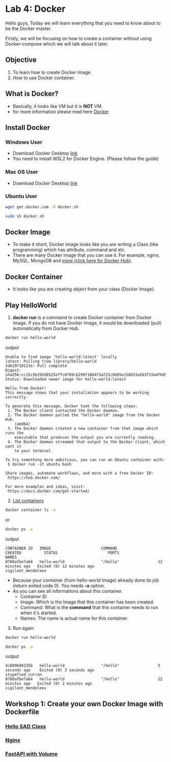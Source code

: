 # Lab 4: Docker

Hello guys, Today we will learn everything that you need to know about to be the Docker master.

Firstly, we will be focusing on how to create a container without using Docker-compose which we will talk about it later.

## Objective
1. To learn how to create Docker Image.
2. How to use Docker container.

## What is Docker?
- Basically, it looks like VM but it is **NOT** VM.
- for more information please read here [Docker](https://docs.docker.com/get-started/overview/)


## Install Docker

### Windows User
- Download Docker Desktop [link](https://www.docker.com/products/docker-desktop)
- You need to install WSL2 for Docker Engine. (Please follow the guide)

### Mac OS User
- Download Docker Desktop [link](https://www.docker.com/products/docker-desktop)

### Ubuntu User
```bash
wget get.docker.com -O docker.sh
```
```bash
sudo sh docker.sh
```


## Docker Image
- To make it short, Docker Image looks like you are writing a Class (like programming) which has attribute, command and etc.
- There are many Docker image that you can use it. For example, nginx, MySQL, MongoDB and [more (click here for Docker Hub)](https://hub.docker.com/).

## Docker Container
- It looks like you are creating object from your class (Docker Image).

## Play HelloWorld

1. **docker run** is a command to create Docker container from Docker Image. If you do not have Docker Image, it would be downloaded (pull) automatically from Docker Hub.
```bash
docker run hello-world
```

output
```{1,2}
Unable to find image 'hello-world:latest' locally
latest: Pulling from library/hello-world
2db29710123e: Pull complete
Digest: sha256:cc15c5b292d8525effc0f89cb299f1804f3a725c8d05e158653a563f15e4f685
Status: Downloaded newer image for hello-world:latest

Hello from Docker!
This message shows that your installation appears to be working correctly.

To generate this message, Docker took the following steps:
 1. The Docker client contacted the Docker daemon.
 2. The Docker daemon pulled the "hello-world" image from the Docker Hub.
    (amd64)
 3. The Docker daemon created a new container from that image which runs the
    executable that produces the output you are currently reading.
 4. The Docker daemon streamed that output to the Docker client, which sent it
    to your terminal.

To try something more ambitious, you can run an Ubuntu container with:
 $ docker run -it ubuntu bash

Share images, automate workflows, and more with a free Docker ID:
 https://hub.docker.com/

For more examples and ideas, visit:
 https://docs.docker.com/get-started/
```

2. [List containers](https://docs.docker.com/engine/reference/commandline/ps/)

```bash
docker container ls -a
```
or
```bash
docker ps -a
```
output
```
CONTAINER ID   IMAGE                      COMMAND                  CREATED          STATUS                      PORTS                    NAMES
8788afbe7a64   hello-world                "/hello"                 12 minutes ago   Exited (0) 12 minutes ago                            vigilant_mendeleev
```

- Because your container (from hello-world Image) already done its job (return exited code 0). You needs **-a** option.
- As you can see all informations about this container.
  - Container ID
  - Image: Which is the Image that this container has been created.
  - Command: What is the **command** that this container needs to run when it's started.
  - Names: The name is actual name for this container.

3. Run again
```bash
docker run hello-world
```

```bash
docker ps -a
```

output
```
4c889b09335b   hello-world                "/hello"                 5 seconds ago    Exited (0) 3 seconds ago                            stupefied_curran
8788afbe7a64   hello-world                "/hello"                 22 minutes ago   Exited (0) 2 minutes ago                            vigilant_mendeleev
```

## Workshop 1: Create your own Docker Image with Dockerfile

### [Hello SAD Class](./hello-sad-class.md)
### [Nginx](./nginx.md)
### [FastAPI with Volume](./fast-api.md)